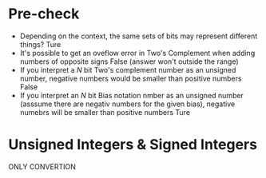 # Pre-check
+ Depending on the context, the same sets of bits may represent different things?
Ture
+ It's possible to get an oveflow error in Two's Complement when adding numbers of opposite signs
False (answer won't outside the range)
+ If you interpret a *N* bit Two's complement number as an unsigned number, negative numbers would be smaller than positive numbers
False
+ If you interpret an *N* bit Bias notation nmber as an unsigned number (asssume there are negativ numbers for the given bias), negative numebrs will be smaller than positive numbers
Ture
# Unsigned Integers & Signed Integers
ONLY CONVERTION
